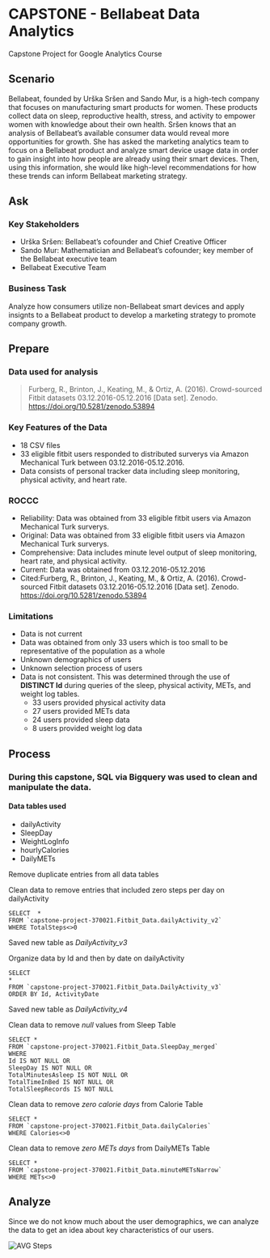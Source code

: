 # CAPSTONE - Bellabeat Data Analytics 
Capstone Project for Google Analytics Course
## Scenario
Bellabeat, founded by Urška Sršen and Sando Mur, is a high-tech company that focuses on manufacturing smart products for women. These products collect data on sleep, reproductive health, stress, and activity to empower women with knowledge about their own health. Sršen knows that an analysis of Bellabeat’s available consumer data would reveal more opportunities for growth. She has asked the marketing analytics team to focus on a Bellabeat product and analyze smart device usage data in order to gain insight into how people are already using their smart devices. Then, using this information, she would like high-level recommendations for how these trends can inform Bellabeat marketing strategy. 
## Ask
### Key Stakeholders
+ Urška Sršen: Bellabeat’s cofounder and Chief Creative Officer 
+ Sando Mur: Mathematician and Bellabeat’s cofounder; key member of the Bellabeat executive team 
+ Bellabeat Executive Team
### Business Task
Analyze how consumers utilize non-Bellabeat smart devices and apply insignts to a Bellabeat product to develop a marketing strategy to promote company growth.
## Prepare
### Data used for analysis
> Furberg, R., Brinton, J., Keating, M., & Ortiz, A. (2016). Crowd-sourced Fitbit datasets 03.12.2016-05.12.2016 [Data set]. Zenodo. https://doi.org/10.5281/zenodo.53894
### Key Features of the Data
* 18 CSV files
* 33 eligible fitbit users responded to distributed surverys via Amazon Mechanical Turk between 03.12.2016-05.12.2016. 
* Data consists of personal tracker data including sleep monitoring, physical activity, and heart rate.
### ROCCC
* Reliability: Data was obtained from 33 eligible fitbit users via Amazon Mechanical Turk surverys.
* Original: Data was obtained from 33 eligible fitbit users via Amazon Mechanical Turk surverys.
* Comprehensive: Data includes minute level output of sleep monitoring, heart rate, and physical activity.
* Current: Data was obtained from 03.12.2016-05.12.2016
* Cited:Furberg, R., Brinton, J., Keating, M., & Ortiz, A. (2016). Crowd-sourced Fitbit datasets 03.12.2016-05.12.2016 [Data set]. Zenodo. https://doi.org/10.5281/zenodo.53894
### Limitations
* Data is not current
* Data was obtained from only 33 users which is too small to be representative of the population as a whole
* Unknown demographics of users
* Unknown selection process of users
* Data is not consistent. This was determined through the use of **DISTINCT Id** during queries of the sleep, physical activity, METs, and weight log tables. 
  + 33 users provided physical activity data
  + 27 users provided METs data
  + 24 users provided sleep data
  + 8 users provided weight log data
## Process
### During this capstone, SQL via Bigquery was used to clean and manipulate the data.  

#### Data tables used
* dailyActivity
* SleepDay
* WeightLogInfo
* hourlyCalories
* DailyMETs

Remove duplicate entries from all data tables

Clean data to remove entries that included zero steps per day on dailyActivity

```
SELECT  *
FROM `capstone-project-370021.Fitbit_Data.dailyActivity_v2`
WHERE TotalSteps<>0
```

Saved new table as *DailyActivity_v3*

Organize data by Id and then by date on dailyActivity

```
SELECT
*
FROM `capstone-project-370021.Fitbit_Data.DailyActivity_v3`
ORDER BY Id, ActivityDate
```

Saved new table as *DailyActivity_v4*

Clean data to remove *null* values from Sleep Table

```
SELECT *
FROM `capstone-project-370021.Fitbit_Data.SleepDay_merged`
WHERE
Id IS NOT NULL OR
SleepDay IS NOT NULL OR
TotalMinutesAsleep IS NOT NULL OR
TotalTimeInBed IS NOT NULL OR
TotalSleepRecords IS NOT NULL
```

Clean data to remove *zero calorie days* from Calorie Table

```
SELECT *
FROM `capstone-project-370021.Fitbit_Data.dailyCalories`
WHERE Calories<>0
```

Clean data to remove *zero METs days* from DailyMETs Table

```
SELECT *
FROM `capstone-project-370021.Fitbit_Data.minuteMETsNarrow`
WHERE METs<>0
```

## Analyze

Since we do not know much about the user demographics, we can analyze the data to get an idea about key characteristics of our users.

![AVG Steps](https://user-images.githubusercontent.com/121068001/211927676-1e288c30-357a-4d3f-962b-49fc45be9a76.png)


